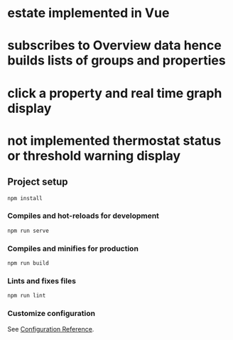 # estate implemented in Vue

# subscribes to Overview data hence builds lists of groups and properties
# click a property and real time graph display

# not implemented thermostat status or threshold warning display

## Project setup
```
npm install
```

### Compiles and hot-reloads for development
```
npm run serve
```

### Compiles and minifies for production
```
npm run build
```

### Lints and fixes files
```
npm run lint
```

### Customize configuration
See [Configuration Reference](https://cli.vuejs.org/config/).
